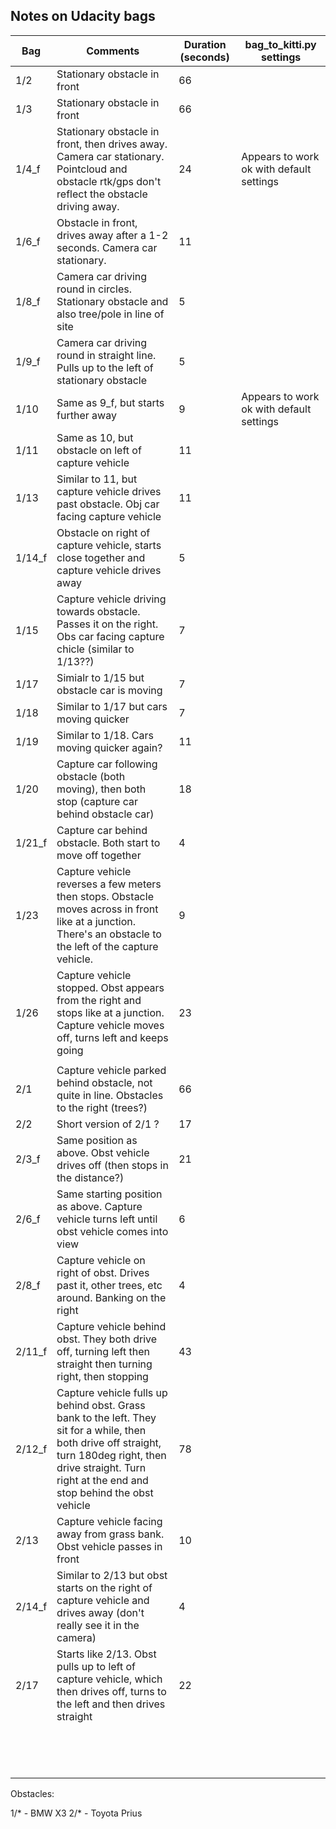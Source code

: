 ## Notes on Udacity bags

| Bag  | Comments  | Duration (seconds) | bag_to_kitti.py settings |   
|---|---|---|---|
| 1/2 | Stationary obstacle in front | 66 | |
| 1/3 | Stationary obstacle in front | 66 | |
| 1/4_f | Stationary obstacle in front, then drives away.  Camera car stationary. Pointcloud and obstacle rtk/gps don't reflect the obstacle driving away. | 24 | Appears to work ok with default settings |
| 1/6_f | Obstacle in front, drives away after a 1-2 seconds.  Camera car stationary.  | 11 |  |
| 1/8_f | Camera car driving round in circles. Stationary obstacle and also tree/pole in line of site  | 5 |  |
| 1/9_f | Camera car driving round in straight line. Pulls up to the left of stationary obstacle   | 5 |  |
|  1/10 | Same as 9_f, but starts further away | 9 | Appears to work ok with default settings  |  
| 1/11  | Same as 10, but obstacle on left of capture vehicle  | 11  |   |
| 1/13  | Similar to 11, but capture vehicle drives past obstacle. Obj car facing capture vehicle | 11  |   |
| 1/14_f  | Obstacle on right of capture vehicle, starts close together and capture vehicle drives away  |  5 |   |
| 1/15  |  Capture vehicle driving towards obstacle.  Passes it on the right. Obs car facing capture chicle (similar to 1/13??) |  7 |   |
|  1/17 | Simialr to 1/15 but obstacle car is moving  |  7 |   |
| 1/18  | Similar to 1/17 but cars moving quicker  |  7 |   |
|  1/19 | Similar to 1/18. Cars moving quicker again?  |  11 |   |
| 1/20  | Capture car following obstacle (both moving), then both stop (capture car behind obstacle car)  | 18  |   |
|  1/21_f | Capture car behind obstacle. Both start to move off together  | 4  |   |
| 1/23  | Capture vehicle reverses a few meters then stops.  Obstacle moves across in front like at a junction.  There's an obstacle to the left of the capture vehicle.  | 9  |   |
| 1/26  |  Capture vehicle stopped.  Obst appears from the right and stops like at a junction.  Capture vehicle moves off, turns left and keeps going |  23 |   |
|   |   |   |   |
| 2/1  |  Capture vehicle parked behind obstacle, not quite in line.  Obstacles to the right (trees?) | 66  |   |
| 2/2  | Short version of 2/1 ?  |  17 |   |
| 2/3_f  | Same position as above.  Obst vehicle drives off (then stops in the distance?)  | 21  |   |
| 2/6_f  | Same starting position as above.  Capture vehicle turns left until obst vehicle comes into view  | 6  |   |
| 2/8_f  | Capture vehicle on right of obst.  Drives past it, other trees, etc around.  Banking on the right  | 4  |   |
|  2/11_f | Capture vehicle behind obst.  They both drive off, turning left then straight then turning right, then stopping  | 43  |   |
|  2/12_f | Capture vehicle fulls up behind obst. Grass bank to the left.  They sit for a while, then both drive off straight, turn 180deg right, then drive straight.  Turn right at the end and stop behind the obst vehicle | 78  |   |
| 2/13 | Capture vehicle facing away from grass bank.  Obst vehicle passes in front | 10 | |
| 2/14_f | Similar to 2/13 but obst starts on the right of capture vehicle and drives away (don't really see it in the camera) | 4 | |
| 2/17 | Starts like 2/13.  Obst pulls up to left of capture vehicle, which then drives off, turns to the left and then drives straight | 22 | |
| | | | |
| | | | |
| | | | |
| | | | |
| | | | |
| | | | |
| | | | |
| | | | |
| | | | |
| | | | |
| | | | |
| | | | |
| | | | |
| | | | |





Obstacles:

1/* - BMW X3
2/* - Toyota Prius
